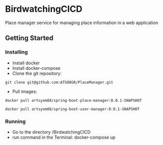 # BirdwatchingCICD

Place manager service for managing place information in a web application
## Getting Started
### Installing

* Install docker
* Install docker-compose
* Clone the git repository:

```
git clone git@github.com:ATS88GR/PlaceManager.git
```
 * Pull images:
```
docker pull artsyom88/spring-boot-place-manager:0.0.1-SNAPSHOT
```
```
docker pull artsyom88/spring-boot-user-manager:0.0.1-SNAPSHOT
```
### Running


* Go to the directory /BirdwatchingCICD
* run command in the Terminal: docker-compose up
